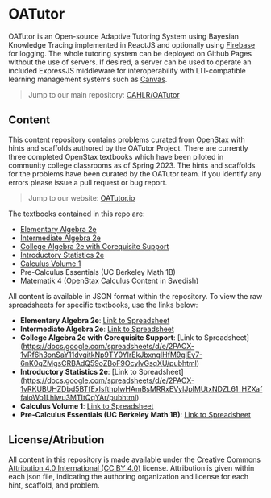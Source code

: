# OATutor

OATutor is an Open-source Adaptive Tutoring System using Bayesian Knowledge Tracing
implemented in ReactJS and optionally using [Firebase](https://firebase.google.com/) for logging. 
The whole tutoring system can be deployed on Github Pages without the use of servers. If desired, 
a server can be used to operate an included ExpressJS middleware for interoperability with LTI-compatible learning management systems 
such as [Canvas](https://www.instructure.com/).

> Jump to our main repository: [CAHLR/OATutor](https://github.com/CAHLR/OATutor)

## Content

This content repository contains problems curated from [OpenStax](https://openstax.org/) with hints and scaffolds authored by the OATutor Project. 
There are currently three completed OpenStax textbooks which have been piloted in community college classrooms as of Spring 2023. 
The hints and scaffolds for the problems have been curated by the OATutor team. 
If you identify any errors please issue a pull request or bug report.

> Jump to our website: [OATutor.io](https://www.oatutor.io/)

The textbooks contained in this repo are:
* [Elementary Algebra 2e](https://openstax.org/details/books/elementary-algebra-2e)
* [Intermediate Algebra 2e](https://openstax.org/details/books/intermediate-algebra-2e)
* [College Algebra 2e with Corequisite Support](https://openstax.org/details/books/college-algebra-corequisite-support-2e) 
* [Introductory Statistics 2e](https://openstax.org/details/books/introductory-statistics-2e)
* [Calculus Volume 1](https://openstax.org/details/books/calculus-volume-1)
* Pre-Calculus Essentials (UC Berkeley Math 1B)
* Matematik 4 (OpenStax Calculus Content in Swedish)

All content is available in JSON format within the repository. To view the raw spreadsheets for specific textbooks, use the links below:
* **Elementary Algebra 2e**: [Link to Spreadsheet](https://docs.google.com/spreadsheets/d/e/2PACX-1vQUR06L_4klVsd_RUCy2gACmXKDqGhzSMCWsRXwDvNrwvbNfcoEHohgZt8nvBpULjaWHu7AqmV-h5BY/pubhtml)
* **Intermediate Algebra 2e**: [Link to Spreadsheet](https://docs.google.com/spreadsheets/d/e/2PACX-1vR1QhiXiCAPZ8qCqwPF6FqAMMOn17CTk7DFakz8vFpOG2dPDL-hT_wqZPwrgKRVt1MrhbwdIrVGAmse/pubhtml)
* **College Algebra 2e with Corequisite Support**: [Link to Spreadsheet] (https://docs.google.com/spreadsheets/d/e/2PACX-1vRf6h3onSaY11dvqitkNp9TY0YlrEkJbxngIHfM9gIEy7-6nK0qZMgsCRBAdQ59oZBoF9OcylvGsqXU/pubhtml)
* **Introductory Statistics 2e**: [Link to Spreadsheet] (https://docs.google.com/spreadsheets/d/e/2PACX-1vRKUBUHZDbd5BTfExIsfthpIwHAmBsMRRxEVylJpIMUtxNDZL61_HZXaffaioWo1Lhlwu3MTItQqYAr/pubhtml)
* **Calculus Volume 1**: [Link to Spreadsheet](https://docs.google.com/spreadsheets/d/e/2PACX-1vSoW5hNq7_4J7PFmxVrb5P5ICRIGqsboFyplDtkeIsngPcvwqiyyRsFU7yHzZoNrySaW52aHjBxQKnA/pubhtml)
* **Pre-Calculus Essentials (UC Berkeley Math 1B)**: [Link to Spreadsheet](https://docs.google.com/spreadsheets/d/e/2PACX-1vT7keDhDHAa4gtFz0ahHiZ4AxEvL2CawLVmcUh9aMg6nMBjiXzkIo2TPnqjfypM7OG4aKYOrULmMPqv/pubhtml)

## License/Atribution

All content in this repository is made available under the [Creative Commons Attribution 4.0 International (CC BY 4.0)](https://creativecommons.org/licenses/by/4.0/) license.
Attribution is given within each json file, indicating the authoring organization and license for each hint, scaffold, and problem.
